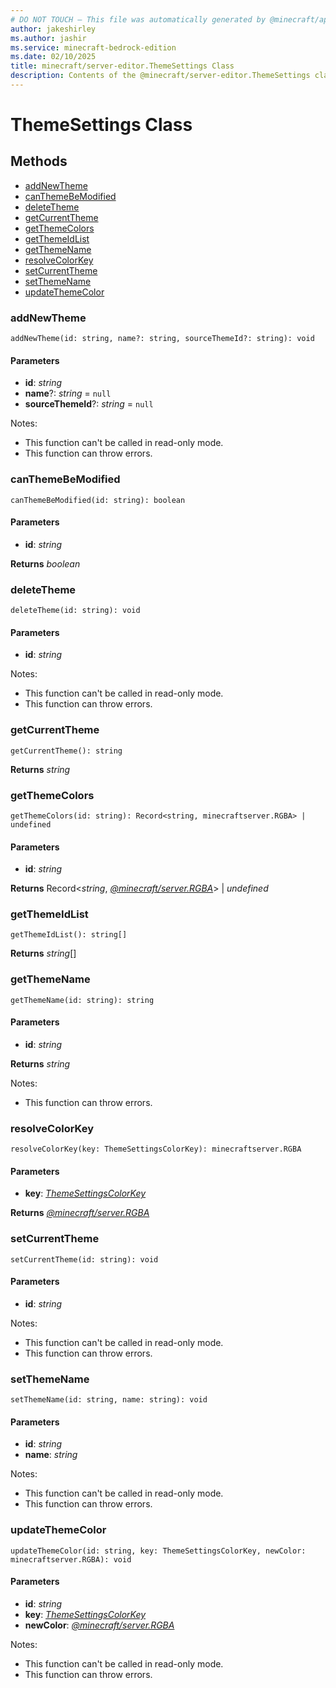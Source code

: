 ```yaml
---
# DO NOT TOUCH — This file was automatically generated by @minecraft/api-docs-generator, to report problems file an issue at https://github.com/Mojang/minecraft-scripting-libraries
author: jakeshirley
ms.author: jashir
ms.service: minecraft-bedrock-edition
ms.date: 02/10/2025
title: minecraft/server-editor.ThemeSettings Class
description: Contents of the @minecraft/server-editor.ThemeSettings class.
---
```

# ThemeSettings Class

## Methods
- [addNewTheme](#addnewtheme)
- [canThemeBeModified](#canthemebemodified)
- [deleteTheme](#deletetheme)
- [getCurrentTheme](#getcurrenttheme)
- [getThemeColors](#getthemecolors)
- [getThemeIdList](#getthemeidlist)
- [getThemeName](#getthemename)
- [resolveColorKey](#resolvecolorkey)
- [setCurrentTheme](#setcurrenttheme)
- [setThemeName](#setthemename)
- [updateThemeColor](#updatethemecolor)

### **addNewTheme**
`
addNewTheme(id: string, name?: string, sourceThemeId?: string): void
`

#### **Parameters**
- **id**: *string*
- **name**?: *string* = `null`
- **sourceThemeId**?: *string* = `null`
  
Notes:
- This function can't be called in read-only mode.
- This function can throw errors.

### **canThemeBeModified**
`
canThemeBeModified(id: string): boolean
`

#### **Parameters**
- **id**: *string*

**Returns** *boolean*

### **deleteTheme**
`
deleteTheme(id: string): void
`

#### **Parameters**
- **id**: *string*
  
Notes:
- This function can't be called in read-only mode.
- This function can throw errors.

### **getCurrentTheme**
`
getCurrentTheme(): string
`

**Returns** *string*

### **getThemeColors**
`
getThemeColors(id: string): Record<string, minecraftserver.RGBA> | undefined
`

#### **Parameters**
- **id**: *string*

**Returns** Record<*string*, [*@minecraft/server.RGBA*](../../../scriptapi/minecraft/server/RGBA.md)> | *undefined*

### **getThemeIdList**
`
getThemeIdList(): string[]
`

**Returns** *string*[]

### **getThemeName**
`
getThemeName(id: string): string
`

#### **Parameters**
- **id**: *string*

**Returns** *string*
  
Notes:
- This function can throw errors.

### **resolveColorKey**
`
resolveColorKey(key: ThemeSettingsColorKey): minecraftserver.RGBA
`

#### **Parameters**
- **key**: [*ThemeSettingsColorKey*](ThemeSettingsColorKey.md)

**Returns** [*@minecraft/server.RGBA*](../../../scriptapi/minecraft/server/RGBA.md)

### **setCurrentTheme**
`
setCurrentTheme(id: string): void
`

#### **Parameters**
- **id**: *string*
  
Notes:
- This function can't be called in read-only mode.
- This function can throw errors.

### **setThemeName**
`
setThemeName(id: string, name: string): void
`

#### **Parameters**
- **id**: *string*
- **name**: *string*
  
Notes:
- This function can't be called in read-only mode.
- This function can throw errors.

### **updateThemeColor**
`
updateThemeColor(id: string, key: ThemeSettingsColorKey, newColor: minecraftserver.RGBA): void
`

#### **Parameters**
- **id**: *string*
- **key**: [*ThemeSettingsColorKey*](ThemeSettingsColorKey.md)
- **newColor**: [*@minecraft/server.RGBA*](../../../scriptapi/minecraft/server/RGBA.md)
  
Notes:
- This function can't be called in read-only mode.
- This function can throw errors.
